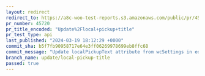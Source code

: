 ```yaml
---
layout: redirect
redirect_to: https://a8c-woo-test-reports.s3.amazonaws.com/public/pr/45720/api/index.html
pr_number: 45720
pr_title_encoded: "Update%2Flocal+pickup+title"
pr_test_type: api
last_published: "2024-03-19 18:12:29 +0000"
commit_sha: b5f7fb90958717e64e3ff06269978699eb8ffc68
commit_message: "Update localPickupText attribute from wcSettings in editor"
branch_name: update/local-pickup-title
passed: true
---
```


